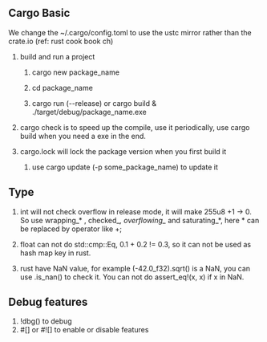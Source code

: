 ## Cargo Basic

We change the ~/.cargo/config.toml to use the ustc mirror rather than the crate.io (ref: rust cook book ch)

1. build and run a project

    1. cargo new package_name

    2. cd package_name 

    3. cargo run (--release) or cargo build & ./target/debug/package_name.exe

2. cargo check is to speed up the compile, use it periodically, use cargo build when you need a exe in the end.

3. cargo.lock will lock the package version when you first build it
    1. use cargo update (-p some_package_name) to update it

## Type

1. int will not check overflow in release mode, it will make 255u8 +1 -> 0. So use wrapping_* , checked_*, overflowing_* and saturating_*, here * can be replaced by operator like +;

2. float can not do std::cmp::Eq, 0.1 + 0.2 != 0.3, so it can not be used as hash map key in rust.

3. rust have NaN value, for example (-42.0_f32).sqrt() is a NaN, you can use .is_nan() to check it. You can not do assert_eq!(x, x) if x in NaN.

## Debug features

1. !dbg() to debug
2. #[] or #![] to enable or disable features